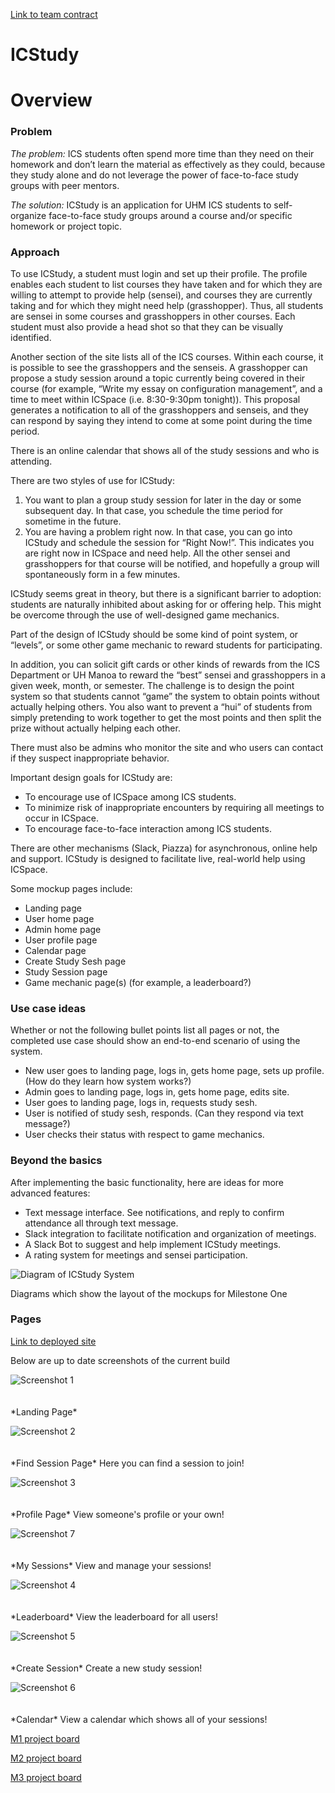 <style>
  .image-spacing {
    margin-bottom: 20px; /* Adds space below each image */
  }
</style>

<div class="container">

  <p><a href="https://docs.google.com/document/d/1wbYcPTCfg8s0pp8VAVFCRjag8tJorO2LU7YyEfDUZ4o/edit?usp=sharing">Link to team contract</a></p>
  
  <h1 id="project-campus-jam">ICStudy</h1>
  <h1 id="Overview">Overview</h1>
  <h3 id="summary">Problem<a class="anchorjs-link " aria-label="Anchor" data-anchorjs-icon="" href="#overview" style="font: 1em / 1 anchorjs-icons; margin-left: 0.1875em; padding-right: 0.1875em; padding-left: 0.1875em;"></a></h3>
  
  <p><em>The problem:</em> ICS students often spend more time than they need on their homework and don’t learn the material as effectively as they could, because they study alone and do not leverage the power of face-to-face study groups with peer mentors.</p>
  
  <p><em>The solution:</em>  ICStudy is an application for UHM ICS students to self-organize face-to-face study groups around a course and/or specific homework or project topic.</p>
  
  <h3 id="approach">Approach<a class="anchorjs-link " aria-label="Anchor" data-anchorjs-icon="" href="#approach" style="font: 1em / 1 anchorjs-icons; margin-left: 0.1875em; padding-right: 0.1875em; padding-left: 0.1875em;"></a></h3>
  
  <p>To use ICStudy, a student must login and set up their profile. The profile enables each student to list courses they have taken and for which they are willing to attempt to provide help (sensei), and courses they are currently taking and for which they might need help (grasshopper). Thus, all students are sensei in some courses and grasshoppers in other courses. Each student must also provide a head shot so that they can be visually identified.</p>
  
  <p>Another section of the site lists all of the ICS courses. Within each course, it is possible to see the grasshoppers and the senseis. A grasshopper can propose a study session around a topic currently being covered in their course (for example, “Write my essay on configuration management”, and a time to meet within ICSpace (i.e. 8:30-9:30pm tonight)). This proposal generates a notification to all of the grasshoppers and senseis, and they can respond by saying they intend to come at some point during the time period.</p>
  
  <p>There is an online calendar that shows all of the study sessions and who is attending.</p>
  
 <p>There are two styles of use for ICStudy:</p>

<ol>
    <li>You want to plan a group study session for later in the day or some subsequent day. In that case, you schedule the time period for sometime in the future.</li>
    <li>You are having a problem right now. In that case, you can go into ICStudy and schedule the session for “Right Now!”. This indicates you are right now in ICSpace and need help. All the other sensei and grasshoppers for that course will be notified, and hopefully a group will spontaneously form in a few minutes.</li>
</ol>
  <p>ICStudy seems great in theory, but there is a significant barrier to adoption: students are naturally inhibited about asking for or offering help. This might be overcome through the use of well-designed game mechanics.</p>

<p>Part of the design of ICStudy should be some kind of point system, or “levels”, or some other game mechanic to reward students for participating.</p>

<p>In addition, you can solicit gift cards or other kinds of rewards from the ICS Department or UH Manoa to reward the “best” sensei and grasshoppers in a given week, month, or semester. The challenge is to design the point system so that students cannot “game” the system to obtain points without actually helping others. You also want to prevent a “hui” of students from simply pretending to work together to get the most points and then split the prize without actually helping each other.</p>

<p>There must also be admins who monitor the site and who users can contact if they suspect inappropriate behavior.</p>

<p>Important design goals for ICStudy are:</p>

<ul>
    <li>To encourage use of ICSpace among ICS students.</li>
    <li>To minimize risk of inappropriate encounters by requiring all meetings to occur in ICSpace.</li>
    <li>To encourage face-to-face interaction among ICS students.</li>
</ul>

<p>There are other mechanisms (Slack, Piazza) for asynchronous, online help and support. ICStudy is designed to facilitate live, real-world help using ICSpace.</p>

  <p>Some mockup pages include:</p>
  
  <ul>
    <li>Landing page</li>
    <li>User home page</li>
    <li>Admin home page</li>
    <li>User profile page</li>
    <li>Calendar page</li>
    <li>Create Study Sesh page</li>
    <li>Study Session page</li>
    <li>Game mechanic page(s) (for example, a leaderboard?)</li>
  </ul>
  
  <h3 id="use-case-ideas">Use case ideas<a class="anchorjs-link " aria-label="Anchor" data-anchorjs-icon="" href="#use-case-ideas" style="font: 1em / 1 anchorjs-icons; margin-left: 0.1875em; padding-right: 0.1875em; padding-left: 0.1875em;"></a></h3>
  
  <p>Whether or not the following bullet points list all pages or not, the completed use case should show an end-to-end scenario of using the system.</p>
  
<ul>
    <li>New user goes to landing page, logs in, gets home page, sets up profile. (How do they learn how system works?)</li>
    <li>Admin goes to landing page, logs in, gets home page, edits site.</li>
    <li>User goes to landing page, logs in, requests study sesh.</li>
    <li>User is notified of study sesh, responds. (Can they respond via text message?)</li>
    <li>User checks their status with respect to game mechanics.</li>
</ul>
  
  <h3 id="beyond-the-basics">Beyond the basics<a class="anchorjs-link " aria-label="Anchor" data-anchorjs-icon="" href="#beyond-the-basics" style="font: 1em / 1 anchorjs-icons; margin-left: 0.1875em; padding-right: 0.1875em; padding-left: 0.1875em;"></a></h3>
  
  <p>After implementing the basic functionality, here are ideas for more advanced features:</p>
  
<ul>
    <li>Text message interface. See notifications, and reply to confirm attendance all through text message.</li>
    <li>Slack integration to facilitate notification and organization of meetings.</li>
    <li>A Slack Bot to suggest and help implement ICStudy meetings.</li>
    <li>A rating system for meetings and sensei participation.</li>
</ul>
  <img src="images\diagramOne.jpg" alt="Diagram of ICStudy System" />
  
  <p>Diagrams which show the layout of the mockups for Milestone One</p>
  
  <User Guide>

  <h3 id="beyond-the-basics">Pages<a class="anchorjs-link " aria-label="Anchor" data-anchorjs-icon="" style="font: 1em / 1 anchorjs-icons; margin-left: 0.1875em; padding-right: 0.1875em; padding-left: 0.1875em;"></a></h3>

  <p><a href="https://the-software-developers.vercel.app/">Link to deployed site</a></p>

  <p>Below are up to date screenshots of the current build</p>

  <!-- Placeholder for Screenshot 1 -->
  <img src="images\M1One.png" alt="Screenshot 1" class="image-spacing" />
  
  <p> *Landing Page* </p>
  
  <!-- Placeholder for Screenshot 2 -->
  <img src="images\M1Two.png" alt="Screenshot 2" class="image-spacing" />
  
  <p> *Find Session Page* Here you can find a session to join! </p>

  <!-- Placeholder for Screenshot 3 -->
  <img src="images\M1Three.png" alt="Screenshot 3" class="image-spacing" />
  
  <p> *Profile Page* View someone's profile or your own! </p>

  <img src="images\M2Three.png" alt="Screenshot 7" class="image-spacing" />

  <p> *My Sessions* View and manage your sessions! </p>

  <!-- Placeholder for Screenshot 4 -->
  <img src="images\M1Four.png" alt="Screenshot 4" class="image-spacing" />
  
  <p> *Leaderboard* View the leaderboard for all users! </p>

  <!-- Placeholder for Screenshot 5 -->
  <img src="images\M1Five.png" alt="Screenshot 5" class="image-spacing" />
  
  <p> *Create Session* Create a new study session! </p>

  <img src="images\M2One.png" alt="Screenshot 6" class="image-spacing" />

  <p> *Calendar* View a calendar which shows all of your sessions! </p>

  <p><a href="https://github.com/orgs/thesoftwaredevelopers/projects/1">M1 project board</a></p>
  <p><a href="https://github.com/orgs/thesoftwaredevelopers/projects/2">M2 project board</a></p>
  <p><a href="https://github.com/orgs/thesoftwaredevelopers/projects/4">M3 project board</a></p>

  <div> </div>
</div>
